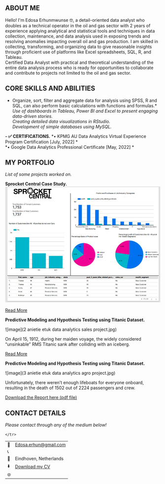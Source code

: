 <!--Section 1: Introduce your self-->
## ABOUT ME

Hello! I'm Edosa Erhunmwunse 🤓, a detail-oriented data analyst who doubles as a technical operator in the oil and gas sector with 2 years of experience applying analytical and statistical tools and techniques in data collection, maintenance, and data analysis used in exposing trends and resolving anomalies impacting overall oil and gas production. I am skilled in collecting, transforming, and organizing data to give reasonable insights through proficient use of platforms like Excel spreadsheets, SQL, R, and Tableau.<br>
Certified Data Analyst with practical and theoretical understanding of the entire data analysis process who is ready for opportunities to collaborate and contribute to projects not limited to the oil and gas sector.

<!--Mention your top/relevant skills here - core and soft skills-->
## CORE SKILLS AND ABILITIES

* Organize, sort, filter and aggregate data for analysis using SPSS, R and SQL, can also perform basic calculations with functions and formulas.*<br>
*Use of dashboards in Tableau, Power BI and Excel to present engaging data-driven stories.*<br>
*Creating detailed data visualizations in RStudio.*<br>
*Development of simple databases using MySQL.*<br>

**- ✅ CERTIFICATIONS.**
*•	KPMG AU Data Analytics Virtual Experience Program Certification    [July, 2022] *<br>
*•	Google Data Analytics Professional Certificate               [May, 2022] *<br>


<!--Section 2: List 3-4 key projects-->
## MY PORTFOLIO 

*List of some projects worked on.*

**Sprocket Central Case Study.**
![image](Screenshot_3.jpg)

[Read More](https://sites.google.com/view/edosasportfolio/sprocket-central-data)

**Predictive Modeling and Hypothesis Testing using Titanic Dataset.**

![image](2 anietie etuk data analytics sales project.jpg)

On April 15, 1912, during her maiden voyage, the widely considered “unsinkable” RMS Titanic sank after colliding with an iceberg. 

[Read More](https://www.linkedin.com/pulse/predictive-modeling-hypothesis-testing-using-titanic-dataset-anietie/)

**Predictive Modeling and Hypothesis Testing using Titanic Dataset.**

![image](3 anietie etuk data analytics agro project.jpg)

Unfortunately, there weren’t enough lifeboats for everyone onboard, resulting in the death of 1502 out of 2224 passengers and crew. 

<a href="17 How to Present Data to Executives by Anietie Etuk.pdf">Download the Report here (pdf file)</a>


## CONTACT DETAILS

*Please contact through any of the medium below!*
<table>
  <tbody>
    <tr>
      <td>📧</td>
      <td><a href="mailto:Edosa.erhun@gmail.com">Edosa.erhun@gmail.com</a></td>
    </tr>
    <tr>
      <td>📞</td>
      <td>  </td>
    </tr>
    <tr>
      <td>📍</td>
      <td>Eindhoven, Netherlands</td>
    </tr>
    <tr>
      <td>⬇️</td>
      <td><a href="https://etuk123456.github.io/portfolio1/docs/Profile.pdf">Download my CV</a></td>
    </tr>
    <tr>
      <td>🌐</td>
     
    </tr>
    
  </tbody>
</table>
